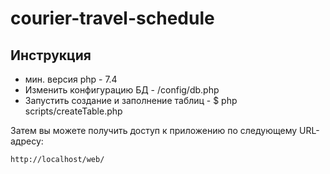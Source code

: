 # courier-travel-schedule


Инструкция
------------
- мин. версия php - 7.4
- Изменить конфигурацию БД  - /config/db.php
- Запустить создание и заполнение таблиц - $ php scripts/createTable.php 
 
 
Затем вы можете получить доступ к приложению по следующему URL-адресу:
~~~
http://localhost/web/
~~~
